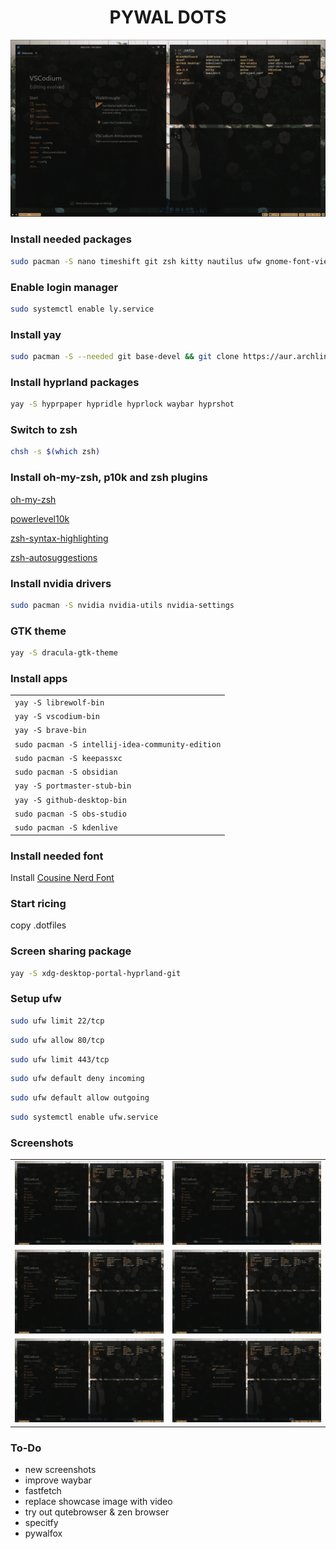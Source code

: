 <div align="center">

# **PYWAL DOTS**

![image](preview.png)

</div>

### Install needed packages

```bash
sudo pacman -S nano timeshift git zsh kitty nautilus ufw gnome-font-viewer ly hyprland tofi mako python-pywal
```

### Enable login manager

```bash
sudo systemctl enable ly.service
```

### Install yay

```bash
sudo pacman -S --needed git base-devel && git clone https://aur.archlinux.org/yay.git && cd yay && makepkg -si
```

### Install hyprland packages

```bash
yay -S hyprpaper hypridle hyprlock waybar hyprshot
```

### Switch to zsh

```bash
chsh -s $(which zsh)
```

### Install oh-my-zsh, p10k and zsh plugins

[oh-my-zsh](https://ohmyz.sh/)

[powerlevel10k](https://github.com/romkatv/powerlevel10k)

[zsh-syntax-highlighting](https://github.com/zsh-users/zsh-syntax-highlighting)

[zsh-autosuggestions](https://github.com/zsh-users/zsh-autosuggestions)

### Install nvidia drivers

```bash
sudo pacman -S nvidia nvidia-utils nvidia-settings
```

### GTK theme

```bash
yay -S dracula-gtk-theme
```

### Install apps

|                                                  |
| ------------------------------------------------ |
| `yay -S librewolf-bin`                           |
| `yay -S vscodium-bin`                            |
| `yay -S brave-bin`                               |
| `sudo pacman -S intellij-idea-community-edition` |
| `sudo pacman -S keepassxc`                       |
| `sudo pacman -S obsidian`                        |
| `yay -S portmaster-stub-bin`                     |
| `yay -S github-desktop-bin`                      |
| `sudo pacman -S obs-studio`                      |
| `sudo pacman -S kdenlive`                        |

### Install needed font

Install [Cousine Nerd Font](https://www.nerdfonts.com/font-downloads)

### Start ricing

copy .dotfiles

### Screen sharing package

```bash
yay -S xdg-desktop-portal-hyprland-git
```

### Setup ufw

```bash
sudo ufw limit 22/tcp
```

```bash
sudo ufw allow 80/tcp
```

```bash
sudo ufw limit 443/tcp
```

```bash
sudo ufw default deny incoming
```

```bash
sudo ufw default allow outgoing
```

```bash
sudo systemctl enable ufw.service
```

### Screenshots

|                         |                         |
| :---------------------: | :---------------------: |
| <img src="preview.png"> | <img src="preview.png"> |
| <img src="preview.png"> | <img src="preview.png"> |
| <img src="preview.png"> | <img src="preview.png"> |

### To-Do

- new screenshots
- improve waybar
- fastfetch
- replace showcase image with video
- try out qutebrowser & zen browser
- specitfy
- pywalfox
